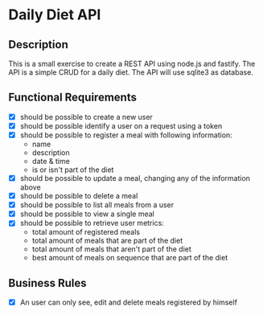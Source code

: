 # Daily Diet API

## Description

This is a small exercise to create a REST API using node.js and fastify. The API is a simple CRUD for a daily diet. The API will use sqlite3 as database.

## Functional Requirements

- [x] should be possible to create a new user
- [x] should be possible identify a user on a request using a token
- [x] should be possible to register a meal with following information:
  - name
  - description
  - date & time
  - is or isn't part of the diet
- [x] should be possible to update a meal, changing any of the information above
- [x] should be possible to delete a meal
- [x] should be possible to list all meals from a user
- [x] should be possible to view a single meal
- [x] should be possible to retrieve user metrics:
  - total amount of registered meals
  - total amount of meals that are part of the diet
  - total amount of meals that aren't part of the diet
  - best amount of meals on sequence that are part of the diet

## Business Rules

- [x] An user can only see, edit and delete meals registered by himself
